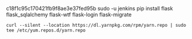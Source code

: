 
c18f1c95c170421fb9f8ae3e37fed95b
sudo -u jenkins pip install flask flask_sqlalchemy flask-wtf flask-login flask-migrate

    curl --silent --location https://dl.yarnpkg.com/rpm/yarn.repo | sudo tee /etc/yum.repos.d/yarn.repo
